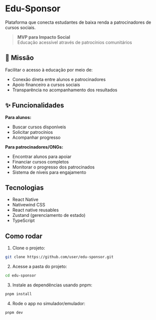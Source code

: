 # Edu-Sponsor

Plataforma que conecta estudantes de baixa renda a patrocinadores de cursos sociais.

> **MVP para Impacto Social**  
> Educação acessível através de patrocínios comunitários

## 📌 Missão

Facilitar o acesso à educação por meio de:

- Conexão direta entre alunos e patrocinadores
- Apoio financeiro a cursos sociais
- Transparência no acompanhamento dos resultados

## ✨ Funcionalidades

**Para alunos:**

- Buscar cursos disponíveis
- Solicitar patrocínios
- Acompanhar progresso

**Para patrocinadores/ONGs:**

- Encontrar alunos para apoiar
- Financiar cursos completos
- Monitorar o progresso dos patrocinados
- Sistema de níveis para engajamento

## Tecnologias

- React Native
- Nativewind CSS
- React native reusables
- Zustand (gerenciamento de estado)
- TypeScript

## Como rodar

1. Clone o projeto:

```bash
git clone https://github.com/user/edu-sponsor.git
```

2. Acesse a pasta do projeto:

```bash
cd edu-sponsor
```

3. Instale as dependências usando pnpm:

```bash
pnpm install
```

4. Rode o app no simulador/emulador:

```bash
pnpm dev
```
